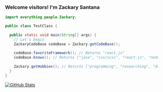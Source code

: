### Welcome visitors! I'm Zackary Santana

```java
import everything.people.Zackary;

public class TestClass {
  
  public static void main(String[] args) {
    // Let's begin
    ZackaryCodeBase codeBase = Zackary.getCodeBase();
    
    codeBase.favoriteFramework(); // Returns "react.js"
    codeBase.knows(); // Returns ["java", "css/scss", "react.js", "node.js", "svelte 3", "gatsby.js", "git", "vb.net", "php", "+ more"]
    
    Zackary.getHobbies(); // Returns ["programming", "researching", "doing physics/math", "soccer"]
  }
}
```

[![GitHub Stats](https://github-readme-stats.vercel.app/api?username=ZackarySantana&count_private=true&show_icons=true&theme=dracula&hide=stars,issues&custom_title=Github%20Stats)](https://github.com/anuraghazra/github-readme-stats)
